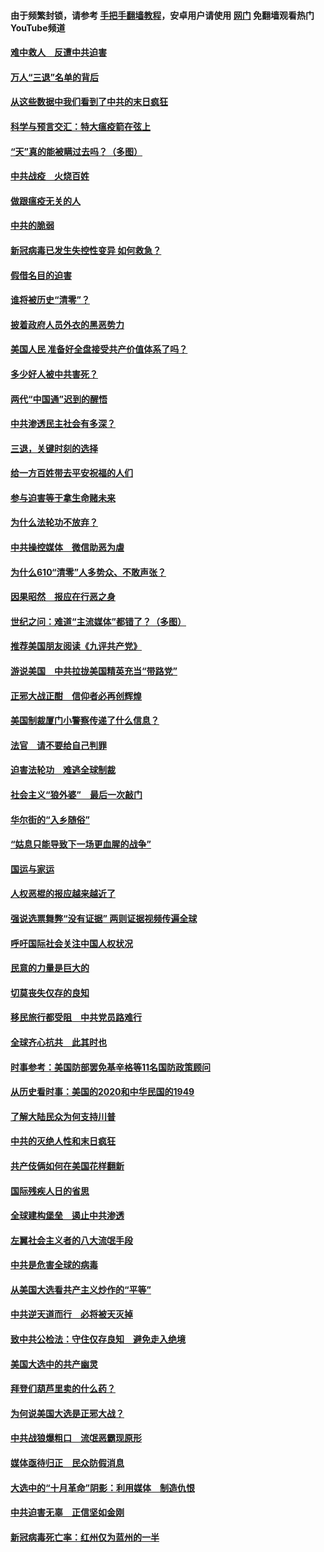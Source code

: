 #### 由于频繁封锁，请参考 [手把手翻墙教程](https://github.com/gfw-breaker/guides/wiki/)，安卓用户请使用 [网门](https://github.com/gfw-breaker/nogfw/blob/master/dl.md?t=01151200) 免翻墙观看热门YouTube频道 

#### [难中救人　反遭中共迫害](../pages/251/418414.md?t=01151200) 

#### [万人“三退”名单的背后](../pages/251/418505.md?t=01151200) 

#### [从这些数据中我们看到了中共的末日疯狂](../pages/251/418420.md?t=01151200) 

#### [科学与预言交汇：特大瘟疫箭在弦上](../pages/251/418266.md?t=01151200) 

#### [“天”真的能被瞒过去吗？（多图）](../pages/251/418308.md?t=01151200) 

#### [中共战疫　火烧百姓](../pages/251/418220.md?t=01151200) 

#### [做跟瘟疫无关的人](../pages/251/418171.md?t=01151200) 

#### [中共的脆弱](../pages/251/418196.md?t=01151200) 

#### [新冠病毒已发生失控性变异 如何救急？](../pages/251/418032.md?t=01151200) 

#### [假借名目的迫害](../pages/251/418055.md?t=01151200) 

#### [谁将被历史“清零”？](../pages/251/417485.md?t=01151200) 

#### [披着政府人员外衣的黑恶势力](../pages/251/417442.md?t=01151200) 

#### [美国人民 准备好全盘接受共产价值体系了吗？](../pages/251/417491.md?t=01151200) 

#### [多少好人被中共害死？](../pages/251/417144.md?t=01151200) 

#### [两代“中国通”迟到的醒悟](../pages/251/417064.md?t=01151200) 

#### [中共渗透民主社会有多深？](../pages/251/417063.md?t=01151200) 

#### [三退，关键时刻的选择](../pages/251/416969.md?t=01151200) 

#### [给一方百姓带去平安祝福的人们](../pages/251/416941.md?t=01151200) 

#### [参与迫害等于拿生命赌未来](../pages/251/416856.md?t=01151200) 

#### [为什么法轮功不放弃？](../pages/251/416864.md?t=01151200) 

#### [中共操控媒体　微信助恶为虐](../pages/251/416724.md?t=01151200) 

#### [为什么610“清零”人多势众、不敢声张？](../pages/251/416632.md?t=01151200) 

#### [因果昭然　报应在行恶之身](../pages/251/416582.md?t=01151200) 

#### [世纪之问：难道“主流媒体”都错了？（多图）](../pages/251/416571.md?t=01151200) 

#### [推荐美国朋友阅读《九评共产党》](../pages/251/416510.md?t=01151200) 

#### [游说美国　中共拉拢美国精英充当“带路党”](../pages/251/416529.md?t=01151200) 

#### [正邪大战正酣　信仰者必再创辉煌](../pages/251/416433.md?t=01151200) 

#### [美国制裁厦门小警察传递了什么信息？](../pages/251/416432.md?t=01151200) 

#### [法官　请不要给自己判罪](../pages/251/416379.md?t=01151200) 

#### [迫害法轮功　难逃全球制裁](../pages/251/416380.md?t=01151200) 

#### [社会主义“狼外婆”　最后一次敲门](../pages/251/416394.md?t=01151200) 

#### [华尔街的“入乡随俗”](../pages/251/416395.md?t=01151200) 

#### [“姑息只能导致下一场更血腥的战争”](../pages/251/416223.md?t=01151200) 

#### [国运与家运](../pages/251/416224.md?t=01151200) 

#### [人权恶棍的报应越来越近了](../pages/251/416276.md?t=01151200) 

#### [强说选票舞弊“没有证据” 两则证据视频传遍全球](../pages/251/416227.md?t=01151200) 

#### [呼吁国际社会关注中国人权状况](../pages/251/416135.md?t=01151200) 

#### [民意的力量是巨大的](../pages/251/416222.md?t=01151200) 

#### [切莫丧失仅存的良知](../pages/251/416134.md?t=01151200) 

#### [移民旅行都受阻　中共党员路难行](../pages/251/416033.md?t=01151200) 

#### [全球齐心抗共　此其时也](../pages/251/415989.md?t=01151200) 

#### [时事参考：美国防部罢免基辛格等11名国防政策顾问](../pages/251/415970.md?t=01151200) 

#### [从历史看时事：美国的2020和中华民国的1949](../pages/251/415949.md?t=01151200) 

#### [了解大陆民众为何支持川普](../pages/251/415950.md?t=01151200) 

#### [中共的灭绝人性和末日疯狂](../pages/251/415944.md?t=01151200) 

#### [共产伎俩如何在美国花样翻新](../pages/251/415908.md?t=01151200) 

#### [国际残疾人日的省思](../pages/251/415849.md?t=01151200) 

#### [全球建构堡垒　遏止中共渗透](../pages/251/415850.md?t=01151200) 

#### [左翼社会主义者的八大流氓手段](../pages/251/415802.md?t=01151200) 

#### [中共是危害全球的病毒](../pages/251/415569.md?t=01151200) 

#### [从美国大选看共产主义炒作的“平等”](../pages/251/415654.md?t=01151200) 

#### [中共逆天道而行　必将被天灭掉](../pages/251/415626.md?t=01151200) 

#### [致中共公检法：守住仅存良知　避免走入绝境](../pages/251/415627.md?t=01151200) 

#### [美国大选中的共产幽灵](../pages/251/415618.md?t=01151200) 

#### [拜登们葫芦里卖的什么药？](../pages/251/415531.md?t=01151200) 

#### [为何说美国大选是正邪大战？](../pages/251/415530.md?t=01151200) 

#### [中共战狼爆粗口　流氓恶霸现原形](../pages/251/415426.md?t=01151200) 

#### [媒体亟待归正　民众防假消息](../pages/251/415402.md?t=01151200) 

#### [大选中的“十月革命”阴影：利用媒体　制造仇恨](../pages/251/415334.md?t=01151200) 

#### [中共迫害无辜　正信坚如金刚](../pages/251/415307.md?t=01151200) 

#### [新冠病毒死亡率：红州仅为蓝州的一半](../pages/251/415164.md?t=01151200) 

